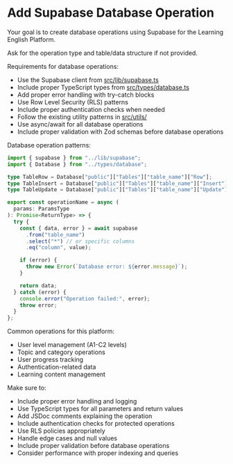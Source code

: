 # Add Supabase Database Operation

Your goal is to create database operations using Supabase for the Learning English Platform.

Ask for the operation type and table/data structure if not provided.

Requirements for database operations:

- Use the Supabase client from [src/lib/supabase.ts](../../src/lib/supabase.ts)
- Include proper TypeScript types from [src/types/database.ts](../../src/types/database.ts)
- Add proper error handling with try-catch blocks
- Use Row Level Security (RLS) patterns
- Include proper authentication checks when needed
- Follow the existing utility patterns in [src/utils/](../../src/utils/)
- Use async/await for all database operations
- Include proper validation with Zod schemas before database operations

Database operation patterns:

```typescript
import { supabase } from "../lib/supabase";
import { Database } from "../types/database";

type TableRow = Database["public"]["Tables"]["table_name"]["Row"];
type TableInsert = Database["public"]["Tables"]["table_name"]["Insert"];
type TableUpdate = Database["public"]["Tables"]["table_name"]["Update"];

export const operationName = async (
  params: ParamsType
): Promise<ReturnType> => {
  try {
    const { data, error } = await supabase
      .from("table_name")
      .select("*") // or specific columns
      .eq("column", value);

    if (error) {
      throw new Error(`Database error: ${error.message}`);
    }

    return data;
  } catch (error) {
    console.error("Operation failed:", error);
    throw error;
  }
};
```

Common operations for this platform:

- User level management (A1-C2 levels)
- Topic and category operations
- User progress tracking
- Authentication-related data
- Learning content management

Make sure to:

- Include proper error handling and logging
- Use TypeScript types for all parameters and return values
- Add JSDoc comments explaining the operation
- Include authentication checks for protected operations
- Use RLS policies appropriately
- Handle edge cases and null values
- Include proper validation before database operations
- Consider performance with proper indexing and queries
